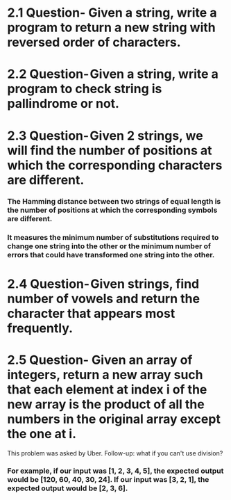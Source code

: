 ﻿# 2.1  Question- Given a string, write a program to return a new string with reversed order of characters.

# 2.2 Question- Given a string, write a program to check string is pallindrome or not.

# 2.3 Question- Given 2 strings, we will find the number of positions at which the corresponding characters are different.
### The Hamming distance between two strings of equal length is the number of positions at which the corresponding symbols are different.
### It measures the minimum number of substitutions required to change one string into the other or the minimum number of errors that could have transformed one string into the other.

# 2.4 Question- Given strings, find number of vowels and return the character that appears most frequently.

# 2.5 Question- Given an array of integers, return a new array such that each element at index i of the new array is the product of all the numbers in the original array except the one at i.
This problem was asked by Uber. Follow-up: what if you can't use division?
### For example, if our input was [1, 2, 3, 4, 5], the expected output would be [120, 60, 40, 30, 24]. If our input was [3, 2, 1], the expected output would be [2, 3, 6].
